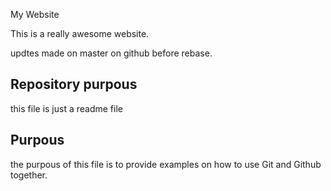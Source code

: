 My Website

This is a really awesome website.

updtes made on master on github before rebase.

## Repository purpous

this file is just a readme file

## Purpous

the purpous of this file is to provide examples on how to use Git and Github together.
